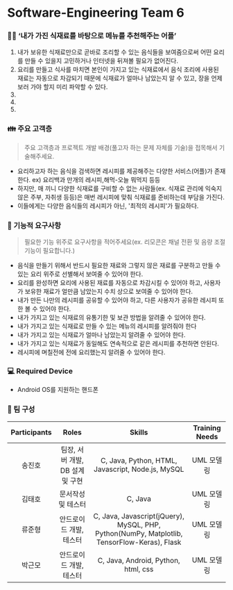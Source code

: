 # Software-Engineering Team 6

### 👨‍💻 ‘내가 가진 식재료를 바탕으로 메뉴를 추천해주는 어플’
1. 내가 보유한 식재료만으로 곧바로 조리할 수 있는 음식들을 보여줌으로써 어떤 요리를 만들 수 있을지 고민하거나 인터넷을 뒤져볼 필요가 없어진다.
2. 요리를 만들고 식사를 마치면 본인이 가지고 있는 식재료에서 음식 조리에 사용된 재료는 자동으로 차감되기 때문에 식재료가 얼마나 남았는지 알 수 있고, 장을 언제 보러 가야 할지 미리 파악할 수 있다.
3. 
4. 
5. 

### 👪 주요 고객층
> 주요 고객층과 프로젝트 개발 배경(풀고자 하는 문제 자체를 기술)을 접목해서 기술해주세요.
- 요리하고자 하는 음식을 검색하면 레시피를 제공해주는 다양한 서비스(어플)가 존재한다. ex) 요리백과 만개의 레시피,해먹-오늘 뭐먹지 등등
- 하지만, 매 끼니 다양한 식재료를 구비할 수 없는 사람들(ex. 식재료 관리에 익숙지 않은 주부, 자취생 등등)은 매번 레시피에 맞춰 식재료를 준비하는데 부담을 가진다.
- 이들에게는 다양한 음식들의 레시피가 아닌, '최적의 레시피'가 필요하다.

### 🎯 기능적 요구사항
> 필요한 기능 위주로 요구사항을 적어주세요(ex. 리모콘은 채널 전환 및 음량 조절 기능이 필요합니다.)
- 음식을 만들기 위해서 반드시 필요한 재료와 그렇지 않은 재료를 구분하고 만들 수 있는 요리 위주로 선별해서 보여줄 수 있어야 한다.
- 요리를 완성하면 요리에 사용된 재료를 자동으로 차감시킬 수 있어야 하고, 사용자가 보유한 재료가 얼만큼 남았는지 수치 상으로 보여줄 수 있어야 한다.
- 내가 만든 나만의 레시피를 공유할 수 있어야 하고, 다른 사용자가 공유한 레시피 또한 볼 수 있어야 한다.
- 내가 가지고 있는 식재료의 유통기한 및 보관 방법을 알려줄 수 있어야 한다.
- 내가 가지고 있는 식재료로 만들 수 있는 메뉴의 레시피를 알려줘야 한다
- 내가 가지고 있는 식재료가 얼마나 남았는지 알려줄 수 있어야 한다.
- 내가 가지고 있는 식재료가 동일해도 연속적으로 같은 레시피를 추천하면 안된다.
- 레시피에 며칠전에 전에 요리했는지 알려줄 수 있어야 한다.

### 💻 Required Device
- Android OS를 지원하는 핸드폰

### 🤝 팀 구성
| Participants | Roles | Skills | Training Needs |
|:------------:|:-----:|:------:|:--------------:|
| 송진호 | 팀장, 서버 개발, DB 설계 및 구현 | C, Java, Python, HTML, Javascript, Node.js, MySQL | UML 모델링 |
| 김태호 | 문서작성 및 테스터 | C, Java | UML 모델링 |
| 류준형 | 안드로이드 개발, 테스터 | C, Java, Javascript(jQuery), MySQL, PHP, Python(NumPy, Matplotlib, TensorFlow-Keras), Flask | UML 모델링 |
| 박근모 | 안드로이드 개발, 테스터| C, Java, Android, Python, html, css | UML 모델링 |

